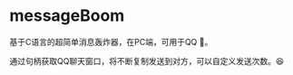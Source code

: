 # messageBoom

  基于C语言的超简单消息轰炸器，在PC端，可用于QQ   :revolving_hearts:。

 通过句柄获取QQ聊天窗口，将不断复制发送到对方，可以自定义发送次数。:satisfied:

